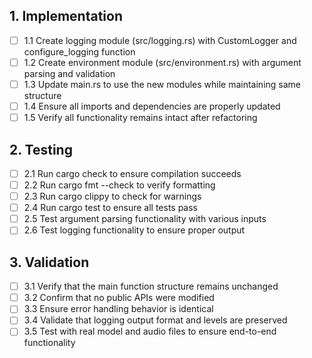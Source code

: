 ## 1. Implementation
- [ ] 1.1 Create logging module (src/logging.rs) with CustomLogger and configure_logging function
- [ ] 1.2 Create environment module (src/environment.rs) with argument parsing and validation
- [ ] 1.3 Update main.rs to use the new modules while maintaining same structure
- [ ] 1.4 Ensure all imports and dependencies are properly updated
- [ ] 1.5 Verify all functionality remains intact after refactoring

## 2. Testing
- [ ] 2.1 Run cargo check to ensure compilation succeeds
- [ ] 2.2 Run cargo fmt --check to verify formatting
- [ ] 2.3 Run cargo clippy to check for warnings
- [ ] 2.4 Run cargo test to ensure all tests pass
- [ ] 2.5 Test argument parsing functionality with various inputs
- [ ] 2.6 Test logging functionality to ensure proper output

## 3. Validation
- [ ] 3.1 Verify that the main function structure remains unchanged
- [ ] 3.2 Confirm that no public APIs were modified
- [ ] 3.3 Ensure error handling behavior is identical
- [ ] 3.4 Validate that logging output format and levels are preserved
- [ ] 3.5 Test with real model and audio files to ensure end-to-end functionality